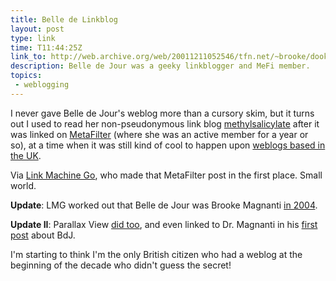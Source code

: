 ```yaml
---
title: Belle de Linkblog
layout: post
type: link
time: T11:44:25Z
link_to: http://web.archive.org/web/20011211052546/tfn.net/~brooke/dook.htm
description: Belle de Jour was a geeky linkblogger and MeFi member.
topics:
 - weblogging
---
```

I never gave Belle de Jour's weblog more than a cursory skim, but it turns out I used to read her non-pseudonymous link blog [methylsalicylate][1] after it was linked on [MetaFilter][2] (where she was an active member for a year or so), at a time when it was still kind of cool to happen upon [weblogs based in the UK][5].

Via [Link Machine Go][3], who made that MetaFilter post in the first place. Small world.

**Update**: LMG worked out that Belle de Jour was Brooke Magnanti [in 2004][4].

**Update II**: Parallax View [did too][6], and even linked to Dr. Magnanti in his [first post][7] about <abbr>BdJ</abbr>.

<p class="small">I'm starting to think I'm the only British citizen who had a weblog at the beginning of the decade who didn't guess the secret!</p>

[1]:http://web.archive.org/web/20011211052546/tfn.net/~brooke/dook.htm
[2]:http://www.metafilter.com/9980/
[3]:http://www.timemachinego.com/linkmachinego/2009/11/16/belle-de-jour-was-a-link-blogger/
[4]:http://www.timemachinego.com/linkmachinego/2009/11/16/me-and-belle-de-jour-could-it-be-brooke/
[5]:http://www.timemachinego.com/ukblogs/ "My old weblog Submit Response is in amongst these"
[6]:http://www.parallaxview.nu/2009/11/for-whom-belle-tells-ick.html
[7]:http://www.parallaxview.nu/2005/02/pattern-recognition-question-on-at.html